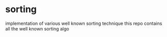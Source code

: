 sorting
=======

implementation of various well known sorting technique
this repo contains all the well known sorting algo
